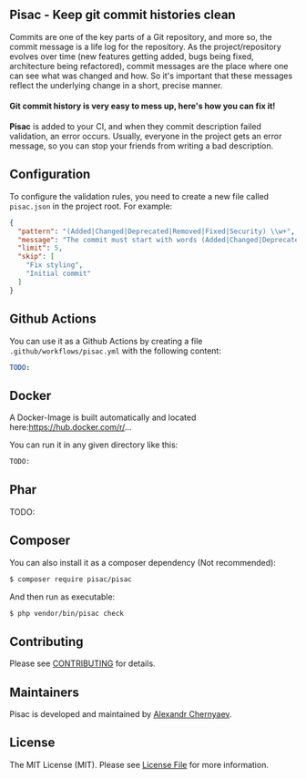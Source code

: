 ## Pisac - Keep git commit histories clean


Commits are one of the key parts of a Git repository, and more so, the commit message is a life log for the repository. As the project/repository evolves over time (new features getting added, bugs being fixed, architecture being refactored), commit messages are the place where one can see what was changed and how. So it's important that these messages reflect the underlying change in a short, precise manner.


#### Git commit history is very easy to mess up, here's how you can fix it!


**Pisac** is added to your CI, and when they commit description failed validation, an error occurs. Usually, everyone in the project gets an error message, so you can stop your friends from writing a bad description.


## Configuration

To configure the validation rules, you need to create a new file called `pisac.json` in the project root. For example:

```json
{
  "pattern": "(Added|Changed|Deprecated|Removed|Fixed|Security) \\w+",
  "message": "The commit must start with words (Added|Changed|Deprecated|Removed|Fixed|Security)",
  "limit": 5,
  "skip": [
    "Fix styling",
    "Initial commit"
  ]
}
```

## Github Actions

You can use it as a Github Actions by creating a file `.github/workflows/pisac.yml` with the following content:

```yaml
TODO:
```

## Docker

A Docker-Image is built automatically and located here:https://hub.docker.com/r/...

You can run it in any given directory like this:

```bash
TODO:
```

## Phar

TODO:

## Composer

You can also install it as a composer dependency (Not recommended):

```bash
$ composer require pisac/pisac
```

And then run as executable:

```bash
$ php vendor/bin/pisac check
```



## Contributing

Please see [CONTRIBUTING](CONTRIBUTING.md) for details.

## Maintainers

Pisac is developed and maintained by [Alexandr Chernyaev](https://github.com/tabuna).

## License

The MIT License (MIT). Please see [License File](LICENSE.md) for more information.

